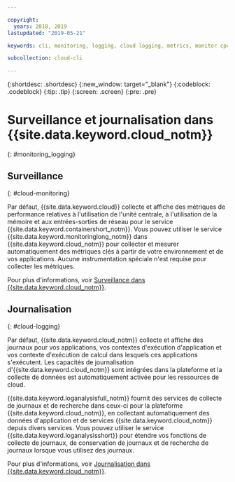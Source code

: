 ```yaml
---

copyright:
  years: 2018, 2019
lastupdated: "2019-05-21"

keywords: cli, monitoring, logging, cloud logging, metrics, monitor cpu, monitor usage, memory utilization, runtime logging

subcollection: cloud-cli

---
```


{:shortdesc: .shortdesc}
{:new_window: target="_blank"}
{:codeblock: .codeblock}
{:tip: .tip}
{:screen: .screen}
{:pre: .pre}

# Surveillance et journalisation dans {{site.data.keyword.cloud_notm}}
{: #monitoring_logging}

## Surveillance
{: #cloud-monitoring}

Par défaut, {{site.data.keyword.cloud}} collecte et affiche des métriques de performance relatives à l'utilisation de l'unité centrale, à l'utilisation de la mémoire et aux entrées-sorties de réseau pour le service {{site.data.keyword.containershort_notm}}. Vous pouvez utiliser le service {{site.data.keyword.monitoringlong_notm}} dans {{site.data.keyword.cloud_notm}} pour collecter et mesurer automatiquement des métriques clés à partir de votre environnement et de vos applications. Aucune instrumentation spéciale n'est requise pour collecter les métriques.

Pour plus d'informations, voir [Surveillance dans {{site.data.keyword.cloud_notm}}](/docs/services/cloud-monitoring?topic=cloud-monitoring-monitoring_ov#monitoring_ov).

## Journalisation
{: #cloud-logging}

Par défaut, {{site.data.keyword.cloud_notm}} collecte et affiche des journaux pour vos applications, vos contextes d'exécution d'application et vos contexte d'exécution de calcul dans lesquels ces applications s'exécutent. Les capacités de journalisation d'{{site.data.keyword.cloud_notm}} sont intégrées dans la plateforme et la collecte de données est automatiquement activée pour les ressources de cloud. 

{{site.data.keyword.loganalysisfull_notm}} fournit des services de collecte de journaux et de recherche dans ceux-ci pour la plateforme {{site.data.keyword.cloud_notm}}, en collectant automatiquement des données d'application et de services {{site.data.keyword.cloud_notm}} depuis divers services. Vous pouvez utiliser le service {{site.data.keyword.loganalysisshort}} pour étendre vos fonctions de collecte de journaux, de conservation de journaux et de recherche de journaux lorsque vous utilisez des journaux.

Pour plus d'informations, voir [Journalisation dans {{site.data.keyword.cloud_notm}}](/docs/services/CloudLogAnalysis?topic=cloudloganalysis-log_analysis_ov#log_analysis_ov).
